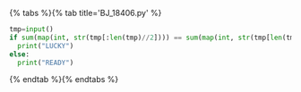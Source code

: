 {% tabs %}{% tab title='BJ_18406.py' %}

```py
tmp=input()
if sum(map(int, str(tmp[:len(tmp)//2]))) == sum(map(int, str(tmp[len(tmp)//2:]))):
  print("LUCKY")
else:
  print("READY")
```

{% endtab %}{% endtabs %}
